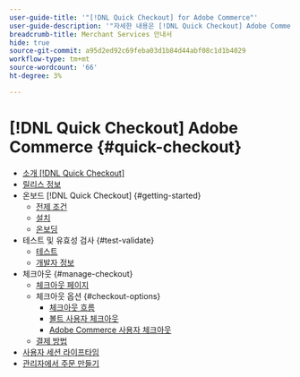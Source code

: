 ```yaml
---
user-guide-title: '"[!DNL Quick Checkout] for Adobe Commerce"'
user-guide-description: '"자세한 내용은 [!DNL Quick Checkout] Adobe Commerce 인스턴스 및 확장을 성공적으로 온보드 및 설정하는 방법을 활용할 수 있습니다."'
breadcrumb-title: Merchant Services 안내서
hide: true
source-git-commit: a95d2ed92c69feba03d1b84d44abf08c1d1b4029
workflow-type: tm+mt
source-wordcount: '66'
ht-degree: 3%

---
```



# [!DNL Quick Checkout] Adobe Commerce {#quick-checkout}

- [소개 [!DNL Quick Checkout]](overview.md)
- [릴리스 정보](release-notes.md)
- 온보드 [!DNL Quick Checkout] {#getting-started}
   - [전제 조건](prerequisites.md)
   - [설치](install.md)
   - [온보딩](onboarding.md)
- 테스트 및 유효성 검사 {#test-validate}
   - [테스트](testing.md)
   - [개발자 정보](developer.md)
- 체크아웃 {#manage-checkout}
   - [체크아웃 페이지](checkout-page.md)
   - 체크아웃 옵션 {#checkout-options}
      - [체크아웃 흐름](checkout-flow.md)
      - [볼트 사용자 체크아웃](checkout-bolt.md)
      - [Adobe Commerce 사용자 체크아웃](checkout-adobe-commerce.md)
   - [결제 방법](payment-methods.md)
- [사용자 세션 라이프타임](user-session-lifetime.md)
- [관리자에서 주문 만들기](create-order-admin.md)
